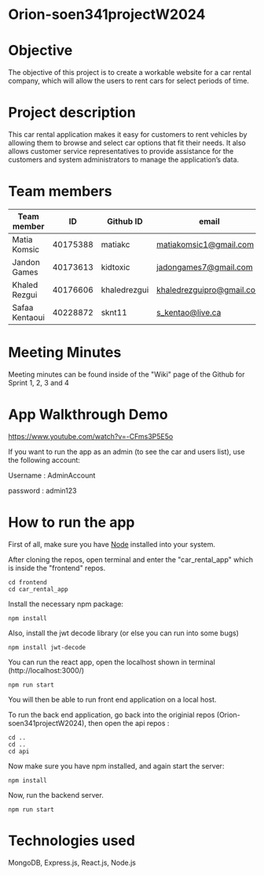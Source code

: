 # Orion-soen341projectW2024
# Objective
The objective of this project is to create a workable website for a car rental company, which will allow the users to rent cars for select periods of time. 

# Project description
This car rental application makes it easy for customers to rent vehicles by allowing them to browse and select car options that fit their needs. It also allows customer service representatives to provide assistance for the customers and system administrators to manage the application’s data.

# Team members
| Team member | ID | Github ID| email | Role |
|-----|-----|-----|-----|-----|
|Matia Komsic|40175388|matiakc|matiakomsic1@gmail.com|Full Stack|
|Jandon Games|40173613|kidtoxic|jadongames7@gmail.com|Full Stack|
|Khaled Rezgui|40176606|khaledrezgui|khaledrezguipro@gmail.com|Full Stack|
|Safaa Kentaoui|40228872|sknt11|s_kentao@live.ca|Full Stack|

# Meeting Minutes
Meeting minutes can be found inside of the "Wiki" page of the Github for Sprint 1, 2, 3 and 4

# App Walkthrough Demo
https://www.youtube.com/watch?v=-CFms3P5E5o

If you want to run the app as an admin (to see the car and users list), use the following account:

Username : AdminAccount

password : admin123

# How to run the app
First of all, make sure you have [Node](https://nodejs.org/en) installed into your system. 

After cloning the repos, open terminal and enter the "car_rental_app" which is inside the "frontend" repos. 
```
cd frontend
cd car_rental_app
```
Install the necessary npm package:
```
npm install
```

Also, install the jwt decode library (or else you can run into some bugs)

```
npm install jwt-decode
```
You can run the react app, open the localhost shown in terminal (http://localhost:3000/)
```
npm run start
```
You will then be able to run front end application on a local host. 

To run the back end application, go back into the originial repos (Orion-soen341projectW2024), then open the api repos :
```
cd ..
cd ..
cd api
```

Now make sure you have npm installed, and again start the server:
```
npm install
```
Now, run the backend server.
```
npm run start
```

# Technologies used
MongoDB, Express.js, React.js, Node.js
